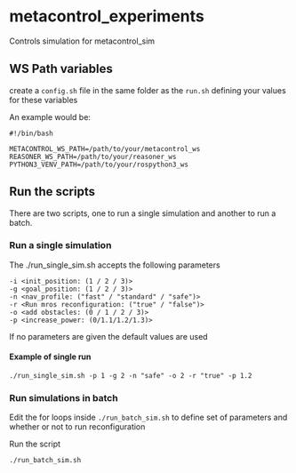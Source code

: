 # metacontrol_experiments
Controls simulation for metacontrol_sim

## WS Path  variables
create a `config.sh` file in the same folder as the `run.sh` defining your values for these variables

An example would be:

```
#!/bin/bash

METACONTROL_WS_PATH=/path/to/your/metacontrol_ws
REASONER_WS_PATH=/path/to/your/reasoner_ws
PYTHON3_VENV_PATH=/path/to/your/rospython3_ws
```

## Run the scripts

There are two scripts, one to run a single simulation and another to run a batch.

### Run a single simulation

The ./run_single_sim.sh accepts the following parameters

```
-i <init_position: (1 / 2 / 3)>
-g <goal_position: (1 / 2 / 3)>
-n <nav_profile: ("fast" / "standard" / "safe")>
-r <Run mros reconfiguration: ("true" / "false")>
-o <add obstacles: (0 / 1 / 2 / 3)>
-p <increase_power: (0/1.1/1.2/1.3)>
```

If no parameters are given the default values are used

#### Example of single run

```
./run_single_sim.sh -p 1 -g 2 -n "safe" -o 2 -r "true" -p 1.2
```

### Run simulations in batch

Edit the for loops inside `./run_batch_sim.sh` to define set of parameters and whether or not to run reconfiguration

Run the script 

```
./run_batch_sim.sh 
```

